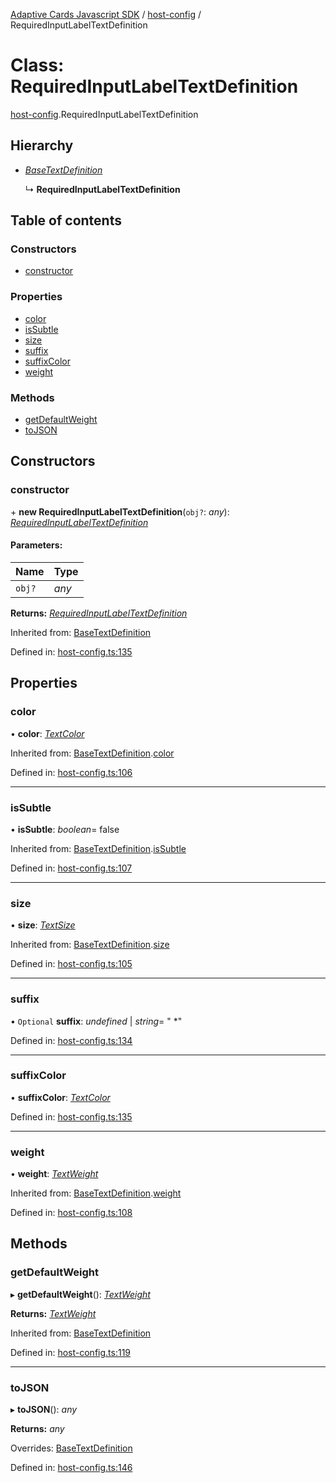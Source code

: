 [Adaptive Cards Javascript SDK](../README.md) / [host-config](../modules/host_config.md) / RequiredInputLabelTextDefinition

# Class: RequiredInputLabelTextDefinition

[host-config](../modules/host_config.md).RequiredInputLabelTextDefinition

## Hierarchy

* [*BaseTextDefinition*](host_config.basetextdefinition.md)

  ↳ **RequiredInputLabelTextDefinition**

## Table of contents

### Constructors

- [constructor](host_config.requiredinputlabeltextdefinition.md#constructor)

### Properties

- [color](host_config.requiredinputlabeltextdefinition.md#color)
- [isSubtle](host_config.requiredinputlabeltextdefinition.md#issubtle)
- [size](host_config.requiredinputlabeltextdefinition.md#size)
- [suffix](host_config.requiredinputlabeltextdefinition.md#suffix)
- [suffixColor](host_config.requiredinputlabeltextdefinition.md#suffixcolor)
- [weight](host_config.requiredinputlabeltextdefinition.md#weight)

### Methods

- [getDefaultWeight](host_config.requiredinputlabeltextdefinition.md#getdefaultweight)
- [toJSON](host_config.requiredinputlabeltextdefinition.md#tojson)

## Constructors

### constructor

\+ **new RequiredInputLabelTextDefinition**(`obj?`: *any*): [*RequiredInputLabelTextDefinition*](host_config.requiredinputlabeltextdefinition.md)

#### Parameters:

Name | Type |
:------ | :------ |
`obj?` | *any* |

**Returns:** [*RequiredInputLabelTextDefinition*](host_config.requiredinputlabeltextdefinition.md)

Inherited from: [BaseTextDefinition](host_config.basetextdefinition.md)

Defined in: [host-config.ts:135](https://github.com/microsoft/AdaptiveCards/blob/0938a1f10/source/nodejs/adaptivecards/src/host-config.ts#L135)

## Properties

### color

• **color**: [*TextColor*](../enums/enums.textcolor.md)

Inherited from: [BaseTextDefinition](host_config.basetextdefinition.md).[color](host_config.basetextdefinition.md#color)

Defined in: [host-config.ts:106](https://github.com/microsoft/AdaptiveCards/blob/0938a1f10/source/nodejs/adaptivecards/src/host-config.ts#L106)

___

### isSubtle

• **isSubtle**: *boolean*= false

Inherited from: [BaseTextDefinition](host_config.basetextdefinition.md).[isSubtle](host_config.basetextdefinition.md#issubtle)

Defined in: [host-config.ts:107](https://github.com/microsoft/AdaptiveCards/blob/0938a1f10/source/nodejs/adaptivecards/src/host-config.ts#L107)

___

### size

• **size**: [*TextSize*](../enums/enums.textsize.md)

Inherited from: [BaseTextDefinition](host_config.basetextdefinition.md).[size](host_config.basetextdefinition.md#size)

Defined in: [host-config.ts:105](https://github.com/microsoft/AdaptiveCards/blob/0938a1f10/source/nodejs/adaptivecards/src/host-config.ts#L105)

___

### suffix

• `Optional` **suffix**: *undefined* \| *string*= " *"

Defined in: [host-config.ts:134](https://github.com/microsoft/AdaptiveCards/blob/0938a1f10/source/nodejs/adaptivecards/src/host-config.ts#L134)

___

### suffixColor

• **suffixColor**: [*TextColor*](../enums/enums.textcolor.md)

Defined in: [host-config.ts:135](https://github.com/microsoft/AdaptiveCards/blob/0938a1f10/source/nodejs/adaptivecards/src/host-config.ts#L135)

___

### weight

• **weight**: [*TextWeight*](../enums/enums.textweight.md)

Inherited from: [BaseTextDefinition](host_config.basetextdefinition.md).[weight](host_config.basetextdefinition.md#weight)

Defined in: [host-config.ts:108](https://github.com/microsoft/AdaptiveCards/blob/0938a1f10/source/nodejs/adaptivecards/src/host-config.ts#L108)

## Methods

### getDefaultWeight

▸ **getDefaultWeight**(): [*TextWeight*](../enums/enums.textweight.md)

**Returns:** [*TextWeight*](../enums/enums.textweight.md)

Inherited from: [BaseTextDefinition](host_config.basetextdefinition.md)

Defined in: [host-config.ts:119](https://github.com/microsoft/AdaptiveCards/blob/0938a1f10/source/nodejs/adaptivecards/src/host-config.ts#L119)

___

### toJSON

▸ **toJSON**(): *any*

**Returns:** *any*

Overrides: [BaseTextDefinition](host_config.basetextdefinition.md)

Defined in: [host-config.ts:146](https://github.com/microsoft/AdaptiveCards/blob/0938a1f10/source/nodejs/adaptivecards/src/host-config.ts#L146)
